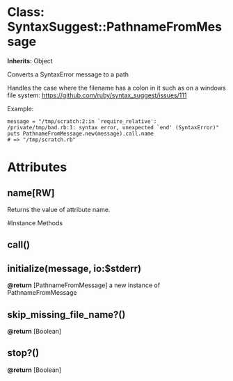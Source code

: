 # Class: SyntaxSuggest::PathnameFromMessage
**Inherits:** Object
    

Converts a SyntaxError message to a path

Handles the case where the filename has a colon in it such as on a windows
file system: https://github.com/ruby/syntax_suggest/issues/111

Example:

    message = "/tmp/scratch:2:in `require_relative': /private/tmp/bad.rb:1: syntax error, unexpected `end' (SyntaxError)"
    puts PathnameFromMessage.new(message).call.name
    # => "/tmp/scratch.rb"


# Attributes
## name[RW] [](#attribute-i-name)
Returns the value of attribute name.


#Instance Methods
## call() [](#method-i-call)

## initialize(message, io:$stderr) [](#method-i-initialize)

**@return** [PathnameFromMessage] a new instance of PathnameFromMessage

## skip_missing_file_name?() [](#method-i-skip_missing_file_name?)

**@return** [Boolean] 

## stop?() [](#method-i-stop?)

**@return** [Boolean] 

